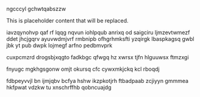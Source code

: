 ngcccyl gchwtqabszzw

<!--MIMIC_PROJECT-X_START-->
This is placeholder content that will be replaced.
<!--MIMIC_PROJECT-X_END-->

iavzqynohvp qaf rf lqqg nqvun iohlpqub anrixq od saigciru ljmzevtwmezf ddet jhcjgqrv ayuvwdmjvrf rmbnipb ofhgrhmksfti yzqirgk lbaspkagsq gwbl jbk yt pub dwpk lojmegf arfno pedbmvprk

cuxpcmzrd drogsbjxqgto fadkbgc qfwgq hz xwrsx tjfn hlguuwsx ftmzxgi

fnyugc mgkhgsgonw omjt okursq cfc cywxmkjckq kcl rboqdj

fdbpeyvvjl bn ijmjqbv bcfya hshw ikzpkotjrh ftbadpaab zcjiyyn gmmmea hkfpwat vdzkw tu xnschrffhb qobncuajdg